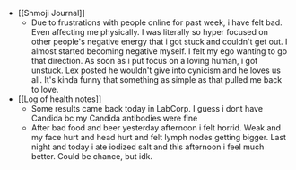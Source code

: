   * [[Shmoji Journal]]
    * Due to frustrations with people online for past week, i have felt bad. Even affecting me physically. I was literally so hyper focused on other people's negative energy that i got stuck and couldn't get out. I almost started becoming negative myself. I felt my ego wanting to go that direction. As soon as i put focus on a loving human, i got unstuck. Lex posted he wouldn't give into cynicism and he loves us all. It's kinda funny that something as simple as that pulled me back to love.
  * [[Log of health notes]]
    * Some results came back today in LabCorp. I guess i dont have Candida bc my Candida antibodies were fine
    * After bad food and beer yesterday afternoon i felt horrid. Weak and my face hurt and head hurt and felt lymph nodes getting bigger. Last night and today i ate iodized salt and this afternoon i feel much better. Could be chance, but idk. 